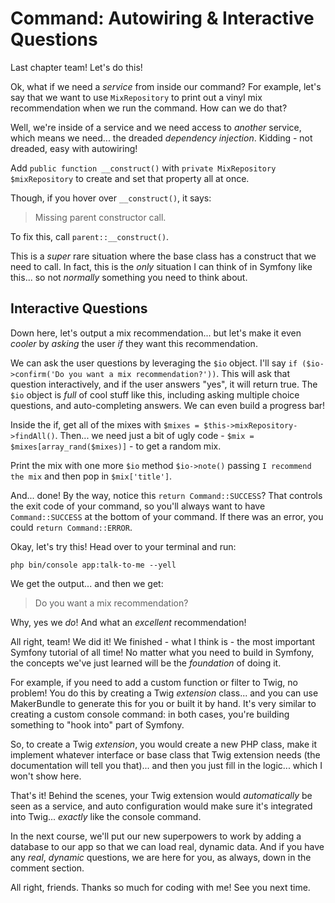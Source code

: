 # Command: Autowiring & Interactive Questions

Last chapter team! Let's do this!

Ok, what if we need a *service* from inside our command? For example, let's say that
we want to use `MixRepository` to print out a vinyl mix recommendation when we run
the command. How can we do that?

Well, we're inside of a service and we need access to *another* service, which means
we need... the dreaded *dependency injection*. Kidding - not dreaded, easy with
autowiring!

Add `public function __construct()` with `private MixRepository $mixRepository`
to create and set that property all at once.

Though, if you hover over `__construct()`, it says:

> Missing parent constructor call.

To fix this, call `parent::__construct()`.

This is a *super* rare situation where the base class has a construct that we
need to call. In fact, this is the *only* situation I can think of in Symfony
like this... so not *normally* something you need to think about.

## Interactive Questions

Down here, let's output a mix recommendation... but let's make it even *cooler* by
*asking* the user *if* they want this recommendation.

We can ask the user questions by leveraging the `$io` object. I'll say
`if ($io->confirm('Do you want a mix recommendation?'))`. This will ask that
question interactively, and if the user answers "yes", it will return true.
The `$io` object is *full* of cool stuff like this, including asking multiple
choice questions, and auto-completing answers. We can even build a progress bar!

Inside the if, get all of the mixes with
`$mixes = $this->mixRepository->findAll()`. Then... we need just a bit of ugly code -
`$mix = $mixes[array_rand($mixes)]` - to get a random mix.

Print the mix with one more `$io` method `$io->note()` passing
`I recommend the mix` and then pop in `$mix['title']`.

And... done! By the way, notice this `return Command::SUCCESS`? That controls
the exit code of your command, so you'll always want to have `Command::SUCCESS` at
the bottom of your command. If there was an error, you could `return Command::ERROR`.

Okay, let's try this! Head over to your terminal and run:

```terminal
php bin/console app:talk-to-me --yell
```

We get the output... and then we get:

> Do you want a mix recommendation?

Why, yes we *do*! And what an *excellent* recommendation!

All right, team! We did it! We finished - what I think is - the most important Symfony
tutorial of all time! No matter what you need to build in Symfony, the concepts we've
just learned will be the *foundation* of doing it.

For example, if you need to add a custom function or filter to Twig, no problem!
You do this by creating a Twig *extension* class... and you can use MakerBundle
to generate this for you or built it by hand. It's very similar to creating a custom
console command: in both cases, you're building something to "hook into" part of
Symfony.

So, to create a Twig *extension*, you would create a new PHP class, make it implement
whatever interface or base class that Twig extension needs (the documentation will
tell you that)... and then you just fill in the logic... which I won't show here.

That's it! Behind the scenes, your Twig extension would *automatically* be seen as
a service, and auto configuration would make sure it's integrated into Twig...
*exactly* like the console command.

In the next course, we'll put our new superpowers to work by adding a database to
our app so that we can load real, dynamic data. And if you have any *real*, *dynamic*
questions, we are here for you, as always, down in the comment section.

All right, friends. Thanks so much for coding with me! See you next time.
